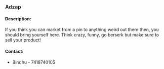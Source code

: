 ### Adzap

#### <!-- <i class="fas fa-edit"></i> --> Description:
  If you think you can market from a pin to anything weird out there then, you should bring yourself here. Think crazy, funny, go berserk but make sure to sell your product!

#### <!-- <i class="fas fa-phone"></i> --> Contact:
  * Bindhu - 7418740105


